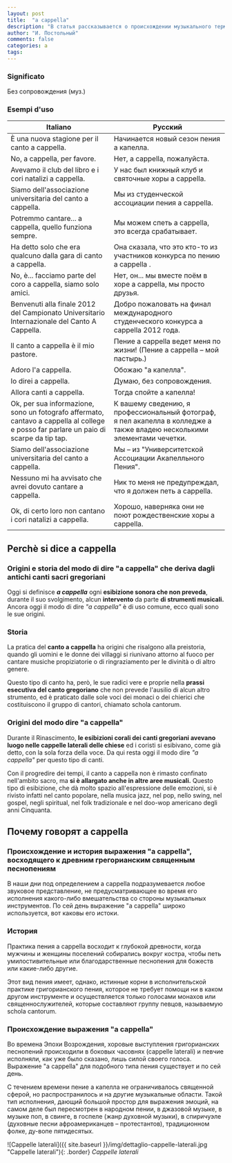 ```yaml
---
layout: post
title:  "a cappella"
description: "В статья рассказывается о происхождении музыкального термина \"a capella\", а также представлены примеры употребления."
author: "И. Постольный"
comments: false
categories: a
tags:
---
```


### Significato

Без сопровождения (муз.)

### Esempi d'uso

| Italiano | Русский |
|----------|---------|
| È una nuova stagione per il canto a cappella. | Начинается новый сезон пения а капелла. |
| No, a cappella, per favore. | Нет, a cappella, пожалуйста. |
| Avevamo il club del libro e i cori natalizi a cappella. | У нас был книжный клуб и святочные хоры a cappella. |
| Siamo dell'associazione universitaria del canto a cappella. | Мы из студенческой ассоциации пения a cappella. |
| Potremmo cantare... a cappella, quello funziona sempre. | Мы можем спеть a cappella, это всегда срабатывает. |
| Ha detto solo che era qualcuno dalla gara di canto a cappella. | Она сказала, что это кто-то из участников конкурса по пению a cappella . |
| No, è... facciamo parte del coro a cappella, siamo solo amici. | Нет, он... мы вместе поём в хоре a cappella, мы просто друзья. |
| Benvenuti alla finale 2012 del Campionato Universitario Internazionale del Canto A Cappella. | Добро пожаловать на финал международного студенческого конкурса a cappella 2012 года. |
| Il canto a cappella è il mio pastore. | Пение a cappella ведет меня по жизни! (Пение a cappella – мой пастырь.) |
| Adoro l'a cappella. | Обожаю "а капелла". |
| Io direi a cappella. | Думаю, без сопровождения. |
| Allora canti a cappella. | Тогда спойте а капелла! |
| Ok, per sua informazione, sono un fotografo affermato, cantavo a cappella al college e posso far parlare un paio di scarpe da tip tap. | К вашему сведению, я профессиональный фотограф, я пел акапелла в колледже а также владею несколькими элементами чечетки. |
| Siamo dell'associazione universitaria del canto a cappella. | Мы – из "Университетской Ассоциации Акапелльного Пения". |
| Nessuno mi ha avvisato che avrei dovuto cantare a cappella. | Ник то меня не предупреждал, что я должен петь a cappella. |
| Ok, di certo loro non cantano i cori natalizi a cappella. | Хорошо, наверняка они не поют рождественские хоры a cappella. |

## Perchè si dice a cappella

### Origini e storia del modo di dire "a cappella" che deriva dagli antichi canti sacri gregoriani

Oggi si definisce **_a cappella_** ogni **esibizione sonora che non preveda**, durante il suo svolgimento, alcun **intervento** da parte **di strumenti musicali.** Ancora oggi il modo di dire _"a cappella"_ è di uso comune, ecco quali sono le sue origini.

### Storia

La pratica del **canto a cappella** ha origini che risalgono alla preistoria, quando gli uomini e le donne dei villaggi si riunivano attorno al fuoco per cantare musiche propiziatorie o di ringraziamento per le divinità o di altro genere.

Questo tipo di canto ha, però, le sue radici vere e proprie nella <b>prassi esecutiva del canto gregoriano</b> che non prevede l'ausilio di alcun altro strumento, ed è praticato dalle sole voci dei monaci o dei chierici che costituiscono il gruppo di cantori, chiamato schola cantorum.

### Origini del modo dire "a cappella"

Durante il Rinascimento, **le esibizioni corali dei canti gregoriani avevano luogo nelle cappelle laterali delle chiese** ed i coristi si esibivano, come già detto, con la sola forza della voce. Da qui resta oggi il modo dire _"a cappella"_ per questo tipo di canti.

Con il progredire dei tempi, il canto a cappella non è rimasto confinato nell'ambito sacro, ma **si è allargato anche in altre aree musicali.** Questo tipo di esibizione, che dà molto spazio all'espressione delle emozioni, si è rivisto infatti nel canto popolare, nella musica jazz, nel pop, nello swing, nel gospel, negli spiritual, nel folk tradizionale e nel doo-wop americano degli anni Cinquanta.

## Почему говорят a cappella

### Происхождение и история выражения "a cappella", восходящего к древним грегорианским священным песнопениям

В наши дни под определением a cappella подразумевается любое звуковое представление, не предусматривающее во время его исполнения какого-либо вмешательства со стороны музыкальных инструментов. По сей день выражение "a cappella" широко используется, вот каковы его истоки.

### История

Практика пения a cappella восходит к глубокой древности, когда мужчины и женщины поселений собирались вокруг костра, чтобы петь умилостивительные или благодарственные песнопения для божеств или какие-либо другие.

Этот вид пения имеет, однако, истинные корни в исполнительской практике григорианского пения, которое не требует помощи ни в каком другом инструменте и осуществляется только голосами монахов или священнослужителей, которые составляют группу певцов, называемую schola cantorum.

### Происхождение выражения "a cappella"

Во времена Эпохи Возрождения, хоровые выступления григорианских песнопений происходили в боковых часовнях (cappelle laterali) и певчие исполняли, как уже было сказано, лишь силой своего голоса. Выражение "a cappella" для подобного типа пения существует и по сей день.

С течением времени пение а капелла не ограничивалось священной сферой, но распространилось и на другие музыкальные области. Такой тип исполнения, дающий большой простор для выражения эмоций, на самом деле был пересмотрен в народном пении, в джазовой музыке, в музыке поп, в свинге, в госпеле (жанр духовной музыки), в спиричуэле (духовные песни афроамериканцев – протестантов), традиционном фолке, ду-вопе пятидесятых.

![Cappelle laterali]({{ site.baseurl }}/img/dettaglio-cappelle-laterali.jpg "Cappelle laterali"){: .border}
_Cappelle laterali_